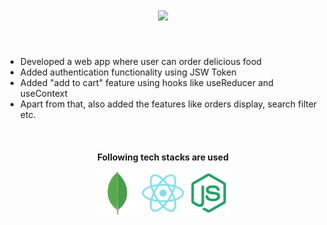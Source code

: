 <h1 align="center">
  <a href="https://git.io/typing-svg">
    <img src="https://readme-typing-svg.herokuapp.com/?lines=Hello,+There!+👋;Welcome+to+my+GoFood+project....;Nice+to+meet+you!&center=true&size=20">
  </a>
</h1>
<br>

<ul>
  <li>Developed a web app where user can order delicious food</li>
  <li>Added authentication functionality using JSW Token</li>
  <li>Added "add to cart" feature using hooks like useReducer and useContext</li>
  <li>Apart from that, also added the features like orders display, search filter etc.</li>
</ul>
<br>

<h4 align="center">
  Following tech stacks are used
  <p align="center>
     <img src="express.png" alt="express" width="70" height="70">
     <img src="mongodb.png" alt="mongodb" width="70" height="70">
     <img src="react.png" alt="react" width="70" height="70">
     <img src="node.png" alt="node" width="70" height="70">
  </p>
</h4>

